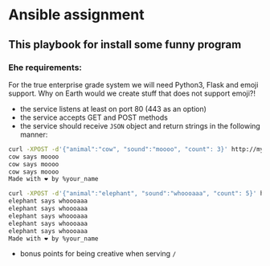 # Ansible assignment
## This playbook for install some funny program
### Еhe requirements:
For the true enterprise grade system we will need Python3, Flask and emoji support. Why on Earth would we create stuff that does not support emoji?!

* the service listens at least on port 80 (443 as an option)
* the service accepts GET and POST methods
* the service should receive `JSON` object and return strings in the following manner:
```sh
curl -XPOST -d'{"animal":"cow", "sound":"moooo", "count": 3}' http://myvm.localhost/
cow says moooo
cow says moooo
cow says moooo
Made with ❤️ by %your_name

curl -XPOST -d'{"animal":"elephant", "sound":"whoooaaa", "count": 5}' http://myvm.localhost/
elephant says whoooaaa
elephant says whoooaaa
elephant says whoooaaa
elephant says whoooaaa
elephant says whoooaaa
Made with ❤️ by %your_name
```
* bonus points for being creative when serving `/`